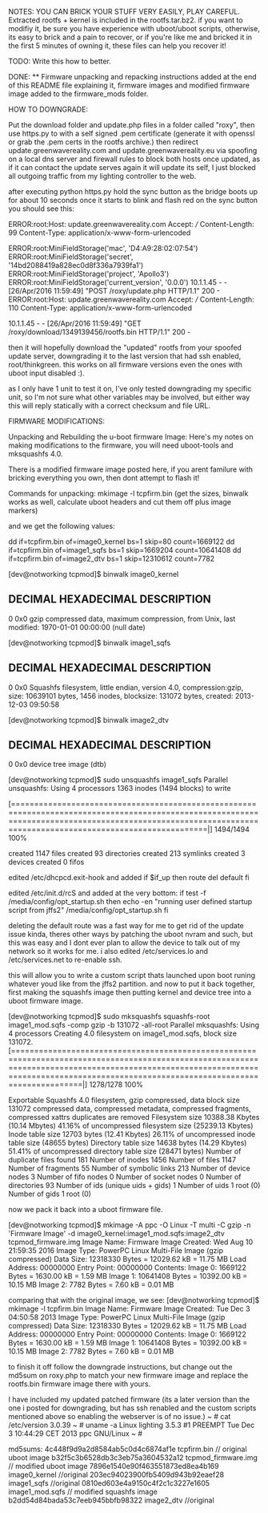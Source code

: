 NOTES:
YOU CAN BRICK YOUR STUFF VERY EASILY, PLAY CAREFUL.
Extracted rootfs + kernel is included in the rootfs.tar.bz2.
if you want to modifiy it, be sure you have experience with uboot/uboot scripts, otherwise, its easy to brick and a pain to recover, or if you're like me and bricked
it in the first 5 minutes of owning it, these files can help you recover it!

TODO:
Write this how to better.

DONE:
** Firmware unpacking and repacking instructions added at the end of this README file explaining it, firmware images and modified firmware image added to the firmware_mods folder.

HOW TO DOWNGRADE:

Put the download folder and update.php files in a folder called "roxy", then use https.py to with a self signed .pem certificate (generate it with openssl or grab the .pem certs in the rootfs archive.)
then redirect update.greenwavereality.com and update.greenwavereality.eu via spoofing on a local dns server and firewall rules to block both hosts once updated, as if it
can contact the update serves again it will update its self, I just blocked all outgoing traffic from my lighting controller to the web.

after executing python https.py hold the sync button as the bridge boots up for about 10 seconds once it starts to blink and flash red on the sync button you should see this:

ERROR:root:Host: update.greenwavereality.com
Accept: */*
Content-Length: 99
Content-Type: application/x-www-form-urlencoded

ERROR:root:MiniFieldStorage('mac', 'D4:A9:28:02:07:54')
ERROR:root:MiniFieldStorage('secret', '14bd2088419a828ec0d8f336a7939fa1')
ERROR:root:MiniFieldStorage('project', 'Apollo3')
ERROR:root:MiniFieldStorage('current_version', '0.0.0')
10.1.1.45 - - [26/Apr/2016 11:59:49] "POST /roxy/update.php HTTP/1.1" 200 -
ERROR:root:Host: update.greenwavereality.com
Accept: */*
Content-Length: 110
Content-Type: application/x-www-form-urlencoded

10.1.1.45 - - [26/Apr/2016 11:59:49] "GET /roxy/download/1349139456/rootfs.bin HTTP/1.1" 200 -

then it will hopefully download the "updated" rootfs from your spoofed update server, downgrading it to the last version that had ssh enabled,
root/thinkgreen.  this works on all firmware versions even the ones with uboot input disabled :).

as I only have 1 unit to test it on, I've only tested downgrading my specific unit, so I'm not sure what other variables may be involved, but either way this will reply statically with a correct checksum and file URL.


FIRMWARE MODIFICATIONS:

Unpacking and Rebuilding the u-boot firmware Image:
Here's my notes on making modifications to the firmware, you will need uboot-tools and mksquashfs 4.0.

There is a modified firmware image posted here, if you arent familure with bricking everything you own, then dont attempt to flash it!

Commands for unpacking:
mkimage -l tcpfirm.bin 
(get the sizes, binwalk works as well, calculate uboot headers and cut them off plus image markers)

and we get the following values:

dd if=tcpfirm.bin of=image0_kernel bs=1 skip=80 count=1669122
dd if=tcpfirm.bin of=image1_sqfs bs=1 skip=1669204 count=10641408
dd if=tcpfirm.bin of=image2_dtv bs=1 skip=12310612 count=7782

[dev@notworking tcpmod]$ binwalk image0_kernel 

DECIMAL       HEXADECIMAL     DESCRIPTION
--------------------------------------------------------------------------------
0             0x0             gzip compressed data, maximum compression, from Unix, last modified: 1970-01-01 00:00:00 (null date)

[dev@notworking tcpmod]$ binwalk image1_sqfs 

DECIMAL       HEXADECIMAL     DESCRIPTION
--------------------------------------------------------------------------------
0             0x0             Squashfs filesystem, little endian, version 4.0, compression:gzip, size: 10639101 bytes, 1456 inodes, blocksize: 131072 bytes, created: 2013-12-03 09:50:58

[dev@notworking tcpmod]$ binwalk image2_dtv 

DECIMAL       HEXADECIMAL     DESCRIPTION
--------------------------------------------------------------------------------
0             0x0             device tree image (dtb)

[dev@notworking tcpmod]$ sudo unsquashfs image1_sqfs 
Parallel unsquashfs: Using 4 processors
1363 inodes (1494 blocks) to write

[============================================================================================================================================================================================================|] 1494/1494 100%

created 1147 files
created 93 directories
created 213 symlinks
created 3 devices
created 0 fifos


edited /etc/dhcpcd.exit-hook
and added 
if $if_up
then
        route del default
fi

edited /etc/init.d/rcS and added at the very bottom:
if test -f /media/config/opt_startup.sh
then
        echo -en "running user defined startup script from jffs2"
        /media/config/opt_startup.sh
fi

deleting the default route was a fast way for me to get rid of the update issue kinda, theres other ways by patching the uboot
nvram and such, but this was easy and I dont ever plan to allow the device to talk out of my network so it works for me. i also edited /etc/services.lo and /etc/services.net to re-enable ssh.

this will allow you to write a custom script thats launched upon boot runing whatever youd like from the jffs2 partition. 
and now to put it back together, first making the squashfs image then putting kernel and device tree into a uboot firmware image.

[dev@notworking tcpmod]$ sudo mksquashfs squashfs-root image1_mod.sqfs -comp gzip -b 131072 -all-root
Parallel mksquashfs: Using 4 processors
Creating 4.0 filesystem on image1_mod.sqfs, block size 131072.
[=======================================================================================================================================================================================================================================|] 1278/1278 100%

Exportable Squashfs 4.0 filesystem, gzip compressed, data block size 131072
	compressed data, compressed metadata, compressed fragments, compressed xattrs
	duplicates are removed
Filesystem size 10388.38 Kbytes (10.14 Mbytes)
	41.16% of uncompressed filesystem size (25239.13 Kbytes)
Inode table size 12703 bytes (12.41 Kbytes)
	26.11% of uncompressed inode table size (48655 bytes)
Directory table size 14638 bytes (14.29 Kbytes)
	51.41% of uncompressed directory table size (28471 bytes)
Number of duplicate files found 181
Number of inodes 1456
Number of files 1147
Number of fragments 55
Number of symbolic links  213
Number of device nodes 3
Number of fifo nodes 0
Number of socket nodes 0
Number of directories 93
Number of ids (unique uids + gids) 1
Number of uids 1
	root (0)
Number of gids 1
	root (0)

now we pack it back into a uboot firmware file.

[dev@notworking tcpmod]$ mkimage -A ppc -O Linux -T multi -C gzip -n 'Firmware Image' -d image0_kernel:image1_mod.sqfs:image2_dtv tcpmod_firmware.img
Image Name:   Firmware Image
Created:      Wed Aug 10 21:59:35 2016
Image Type:   PowerPC Linux Multi-File Image (gzip compressed)
Data Size:    12318330 Bytes = 12029.62 kB = 11.75 MB
Load Address: 00000000
Entry Point:  00000000
Contents:
   Image 0: 1669122 Bytes = 1630.00 kB = 1.59 MB
   Image 1: 10641408 Bytes = 10392.00 kB = 10.15 MB
   Image 2: 7782 Bytes = 7.60 kB = 0.01 MB


comparing that with the original image, we see:
[dev@notworking tcpmod]$ mkimage -l tcpfirm.bin 
Image Name:   Firmware Image
Created:      Tue Dec  3 04:50:58 2013
Image Type:   PowerPC Linux Multi-File Image (gzip compressed)
Data Size:    12318330 Bytes = 12029.62 kB = 11.75 MB
Load Address: 00000000
Entry Point:  00000000
Contents:
   Image 0: 1669122 Bytes = 1630.00 kB = 1.59 MB
   Image 1: 10641408 Bytes = 10392.00 kB = 10.15 MB
   Image 2: 7782 Bytes = 7.60 kB = 0.01 MB

to finish it off follow the downgrade instructions, but change out the md5sum on roxy.php to match your new firmware image and replace the rootfs.bin firmware image there with yours.


I have included my updated patched firmware (its a later version than the one i posted for downgrading, but has ssh renabled and the custom scripts mentioned above so enabling the webserver is of no issue.)
~ # cat /etc/version 
3.0.39
~ # uname -a
Linux lighting 3.5.3 #1 PREEMPT Tue Dec 3 10:44:29 CET 2013 ppc GNU/Linux
~ # 

md5sums:
4c448f9d9a2d8584ab5c0d4c6874af1e  tcpfirm.bin 			// original uboot image 
b32f5c3b6528db3c3eb75a3604532a12  tcpmod_firmware.img 	// modified uboot image
7896e1540e90f463551873ed8ea4b169  image0_kernel 		//original
203ec94023900fb5409d943b92eaef28  image1_sqfs 			//original
0810ed603e4a9150c4f2c1c3227e1605  image1_mod.sqfs 		// modified squashfs image
b2dd54d84bada53c7eeb945bbfb98322  image2_dtv 			//original